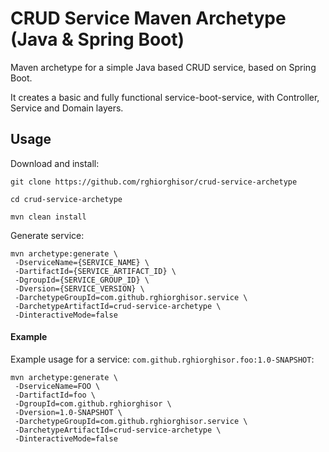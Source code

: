 # CRUD Service Maven Archetype (Java & Spring Boot)

Maven archetype for a simple Java based CRUD service, based on Spring Boot.

It creates a basic and fully functional service-boot-service, with Controller, Service and Domain layers.

## Usage

Download and install:
```console
git clone https://github.com/rghiorghisor/crud-service-archetype

cd crud-service-archetype

mvn clean install
```

Generate service:
```console
mvn archetype:generate \
 -DserviceName={SERVICE_NAME} \
 -DartifactId={SERVICE_ARTIFACT_ID} \
 -DgroupId={SERVICE_GROUP_ID} \
 -Dversion={SERVICE_VERSION} \
 -DarchetypeGroupId=com.github.rghiorghisor.service \
 -DarchetypeArtifactId=crud-service-archetype \
 -DinteractiveMode=false
```
#### Example

Example usage for a service: `com.github.rghiorghisor.foo:1.0-SNAPSHOT`:
```console
mvn archetype:generate \
 -DserviceName=FOO \
 -DartifactId=foo \
 -DgroupId=com.github.rghiorghisor \
 -Dversion=1.0-SNAPSHOT \
 -DarchetypeGroupId=com.github.rghiorghisor.service \
 -DarchetypeArtifactId=crud-service-archetype \
 -DinteractiveMode=false
```
